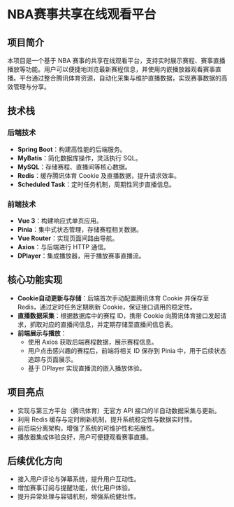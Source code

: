 # NBA赛事共享在线观看平台

## 项目简介

本项目是一个基于 NBA 赛事的共享在线观看平台，支持实时展示赛程、赛事直播播放等功能。用户可以便捷地浏览最新赛程信息，并使用内嵌播放器观看赛事直播。平台通过整合腾讯体育资源，自动化采集与维护直播数据，实现赛事数据的高效管理与分享。

## 技术栈

### 后端技术
- **Spring Boot**：构建高性能的后端服务。
- **MyBatis**：简化数据库操作，灵活执行 SQL。
- **MySQL**：存储赛程、直播间等核心数据。
- **Redis**：缓存腾讯体育 Cookie 及直播数据，提升请求效率。
- **Scheduled Task**：定时任务机制，周期性同步直播信息。

### 前端技术
- **Vue 3**：构建响应式单页应用。
- **Pinia**：集中式状态管理，存储赛程相关数据。
- **Vue Router**：实现页面间路由导航。
- **Axios**：与后端进行 HTTP 通信。
- **DPlayer**：集成播放器，用于播放赛事直播流。

## 核心功能实现

- **Cookie自动更新与存储**：后端首次手动配置腾讯体育 Cookie 并保存至 Redis，通过定时任务定期刷新 Cookie，保证接口调用的稳定性。
- **直播数据采集**：根据数据库中的赛程 ID，携带 Cookie 向腾讯体育接口发起请求，抓取对应的直播间信息，并定期存储至直播间信息表。
- **前端展示与播放**：
  - 使用 Axios 获取后端赛程数据，展示赛程信息。
  - 用户点击感兴趣的赛程后，前端将相关 ID 保存到 Pinia 中，用于后续状态追踪与页面展示。
  - 基于 DPlayer 实现直播流的嵌入播放体验。

## 项目亮点

- 实现与第三方平台（腾讯体育）无官方 API 接口的半自动数据采集与更新。
- 利用 Redis 缓存与定时刷新机制，提升系统稳定性与数据实时性。
- 前后端分离架构，增强了系统的可维护性和拓展性。
- 播放器集成体验良好，用户可便捷观看赛事直播。

## 后续优化方向

- 接入用户评论与弹幕系统，提升用户互动性。
- 增加赛事订阅与提醒功能，优化用户体验。
- 提升异常处理与容错机制，增强系统健壮性。
